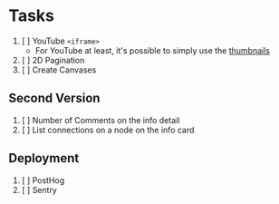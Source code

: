 # Tasks

1. [ ] YouTube `<iframe>`
   - For YouTube at least, it's possible to simply use the [thumbnails](https://stackoverflow.com/a/2068371/4756173)
1. [ ] 2D Pagination
1. [ ] Create Canvases

## Second Version

1. [ ] Number of Comments on the info detail
1. [ ] List connections on a node on the info card

## Deployment

1. [ ] PostHog
1. [ ] Sentry
